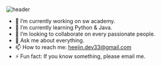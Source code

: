 ![header](https://capsule-render.vercel.app/api?type=rect&color=gradient&height=150&section=header&text=Heejin%20Bae&fontSize=90)

- 🔭 I’m currently working on sw academy.
- 🌱 I’m currently learning Python & Java.
- 👯 I’m looking to collaborate on every passionate people.
- 💬 Ask me about everything.
- 📫 How to reach me: heejin.dev33@gmail.com
- ⚡ Fun fact: If you know something, please email me.
